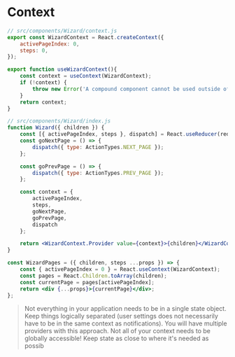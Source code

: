 


# Context

```jsx
// src/components/Wizard/context.js
export const WizardContext = React.createContext({
    activePageIndex: 0,
    steps: 0,
});

export function useWizardContext(){
    const context = useContext(WizardContext);
    if (!context) {
        throw new Error('A compound component cannot be used outside of its context');
    }
    return context;
}

// src/components/Wizard/index.js
function Wizard({ children }) {
    const [{ activePageIndex, steps }, dispatch] = React.useReducer(reducer, initialState);
    const goNextPage = () => {
        dispatch({ type: ActionTypes.NEXT_PAGE });
    };

    const goPrevPage = () => {
        dispatch({ type: ActionTypes.PREV_PAGE });
    };

    const context = {
        activePageIndex,
        steps,
        goNextPage,
        goPrevPage,
        dispatch
    };

    return <WizardContext.Provider value={context}>{children}</WizardContext.Provider>;
}

const WizardPages = ({ children, steps ...props }) => {
    const { activePageIndex = 0 } = React.useContext(WizardContext);
    const pages = React.Children.toArray(children);
    const currentPage = pages[activePageIndex];
    return <div {...props}>{currentPage}</div>;
};
```

> Not everything in your application needs to be in a single state object. Keep things logically separated (user settings does not necessarily have to be in the same context as notifications). You will have multiple providers with this approach.
> Not all of your context needs to be globally accessible! Keep state as close to where it's needed as possib